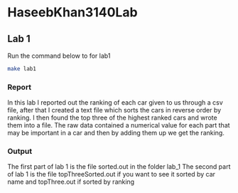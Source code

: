 # HaseebKhan3140Lab

## Lab 1

Run the command below to for lab1
```bash
make lab1
```
### Report
In this lab I reported out the ranking of each car given to us through a csv file, after that I created a text file which sorts the cars in reverse order by ranking. I then found the top three of the highest ranked cars and wrote them into a file. The raw data contained a numerical value for each part that may be important in a car and then by adding them up we get the ranking.


### Output

The first part of lab 1 is the file sorted.out in the folder lab_1
The second part of lab 1 is the file topThreeSorted.out if you want to see it sorted by car name and topThree.out if sorted by ranking